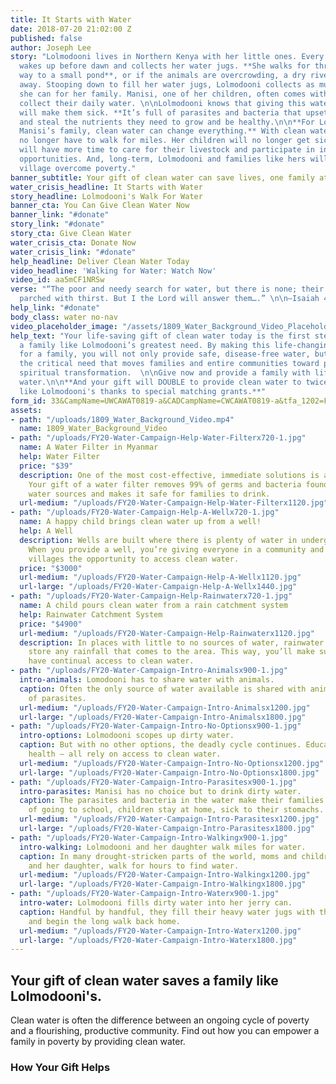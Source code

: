 ```yaml
---
title: It Starts with Water
date: 2018-07-20 21:02:00 Z
published: false
author: Joseph Lee
story: "Lolmodooni lives in Northern Kenya with her little ones. Every morning she
  wakes up before dawn and collects her water jugs. **She walks for three hours one
  way to a small pond**, or if the animals are overcrowding, a dry riverbed further
  away. Stooping down to fill her water jugs, Lolmodooni collects as much water as
  she can for her family. Manisi, one of her children, often comes with her to help
  collect their daily water. \n\nLolmodooni knows that giving this water to her family
  will make them sick. **It’s full of parasites and bacteria that upset their stomachs**
  and steal the nutrients they need to grow and be healthy.\n\n**For Lolmodooni and
  Manisi’s family, clean water can change everything.** With clean water, she will
  no longer have to walk for miles. Her children will no longer get sick. Her family
  will have more time to care for their livestock and participate in income-earning
  opportunities. And, long-term, Lolmodooni and families like hers will help their
  village overcome poverty."
banner_subtitle: Your gift of clean water can save lives, one family at a time.
water_crisis_headline: It Starts with Water
story_headline: Lolmodooni's Walk For Water
banner_cta: You Can Give Clean Water Now
banner_link: "#donate"
story_link: "#donate"
story_cta: Give Clean Water
water_crisis_cta: Donate Now
water_crisis_link: "#donate"
help_headline: Deliver Clean Water Today
video_headline: 'Walking for Water: Watch Now'
video_id: aa5mCF1NRSw
verse: "“The poor and needy search for water, but there is none; their tongues are
  parched with thirst. But I the Lord will answer them….” \n\n—Isaiah 41:17"
help_link: "#donate"
body_class: water no-nav
video_placeholder_image: "/assets/1809_Water_Background_Video_Placeholder.jpg"
help_text: "Your life-saving gift of clean water today is the first step in meeting
  a family like Lolmodooni’s greatest need. By making this life-changing difference
  for a family, you will not only provide safe, disease-free water, but you will meet
  the critical need that moves families and entire communities toward physical and
  spiritual transformation.  \n\nGive now and provide a family with life-saving clean
  water.\n\n**And your gift will DOUBLE to provide clean water to twice as many families
  like Lolmodooni's thanks to special matching grants.**"
form_id: 33&CampName=UWCAWAT0819-a&CADCampName=CWCAWAT0819-a&tfa_1202=Filter
assets:
- path: "/uploads/1809_Water_Background_Video.mp4"
  name: 1809_Water_Background_Video
- path: "/uploads/FY20-Water-Campaign-Help-Water-Filterx720-1.jpg"
  name: A Water Filter in Myanmar
  help: Water Filter
  price: "$39"
  description: One of the most cost-effective, immediate solutions is a water filter.
    Your gift of a water filter removes 99% of germs and bacteria found in unclean
    water sources and makes it safe for families to drink.
  url-medium: "/uploads/FY20-Water-Campaign-Help-Water-Filterx1120.jpg"
- path: "/uploads/FY20-Water-Campaign-Help-A-Wellx720-1.jpg"
  name: A happy child brings clean water up from a well!
  help: A Well
  description: Wells are built where there is plenty of water in underground sources.
    When you provide a well, you’re giving everyone in a community and even nearby
    villages the opportunity to access clean water.
  price: "$3000"
  url-medium: "/uploads/FY20-Water-Campaign-Help-A-Wellx1120.jpg"
  url-large: "/uploads/FY20-Water-Campaign-Help-A-Wellx1440.jpg"
- path: "/uploads/FY20-Water-Campaign-Help-Rainwaterx720-1.jpg"
  name: A child pours clean water from a rain catchment system
  help: Rainwater Catchment System
  price: "$4900"
  url-medium: "/uploads/FY20-Water-Campaign-Help-Rainwaterx1120.jpg"
  description: In places with little to no sources of water, rainwater catchment systems
    store any rainfall that comes to the area. This way, you’ll make sure families
    have continual access to clean water.
- path: "/uploads/FY20-Water-Campaign-Intro-Animalsx900-1.jpg"
  intro-animals: Lomodooni has to share water with animals.
  caption: Often the only source of water available is shared with animals and full
    of parasites.
  url-medium: "/uploads/FY20-Water-Campaign-Intro-Animalsx1200.jpg"
  url-large: "/uploads/FY20-Water-Campaign-Intro-Animalsx1800.jpg"
- path: "/uploads/FY20-Water-Campaign-Intro-No-Optionsx900-1.jpg"
  intro-options: Lolmodooni scopes up dirty water.
  caption: But with no other options, the deadly cycle continues. Education, income,
    health – all rely on access to clean water.
  url-medium: "/uploads/FY20-Water-Campaign-Intro-No-Optionsx1200.jpg"
  url-large: "/uploads/FY20-Water-Campaign-Intro-No-Optionsx1800.jpg"
- path: "/uploads/FY20-Water-Campaign-Intro-Parasitesx900-1.jpg"
  intro-parasites: Manisi has no choice but to drink dirty water.
  caption: The parasites and bacteria in the water make their families sick. Instead
    of going to school, children stay at home, sick to their stomachs.
  url-medium: "/uploads/FY20-Water-Campaign-Intro-Parasitesx1200.jpg"
  url-large: "/uploads/FY20-Water-Campaign-Intro-Parasitesx1800.jpg"
- path: "/uploads/FY20-Water-Campaign-Intro-Walkingx900-1.jpg"
  intro-walking: Lolmodooni and her daughter walk miles for water.
  caption: In many drought-stricken parts of the world, moms and children, like Lolmodooni
    and her daughter, walk for hours to find water.
  url-medium: "/uploads/FY20-Water-Campaign-Intro-Walkingx1200.jpg"
  url-large: "/uploads/FY20-Water-Campaign-Intro-Walkingx1800.jpg"
- path: "/uploads/FY20-Water-Campaign-Intro-Waterx900-1.jpg"
  intro-water: Lolmodooni fills dirty water into her jerry can.
  caption: Handful by handful, they fill their heavy water jugs with the dirty water
    and begin the long walk back home.
  url-medium: "/uploads/FY20-Water-Campaign-Intro-Waterx1200.jpg"
  url-large: "/uploads/FY20-Water-Campaign-Intro-Waterx1800.jpg"
---
```


## Your gift of clean water saves a family like Lolmodooni's. 

Clean water is often the difference between an ongoing cycle of poverty and a flourishing, productive community. Find out how you can empower a family in poverty by providing clean water.

### How Your Gift Helps
